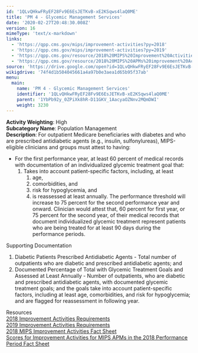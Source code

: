 ```yaml
---
id: '1QLvQHkwFRyEF28Fv9E6EsJETKvB-xE2KSqws4laQ0ME'
title: 'PM 4 - Glycemic Management Services'
date: '2020-02-27T20:48:30.008Z'
version: 16
mimeType: 'text/x-markdown'
links:
  - 'https://qpp.cms.gov/mips/improvement-activities?py=2018'
  - 'https://qpp.cms.gov/mips/improvement-activities?py=2019'
  - 'https://qpp.cms.gov/resource/2018%20MIPS%20Improvement%20Activities%20Fact%20Sheet'
  - 'https://qpp.cms.gov/resource/2018%20MIPS%20APMs%20improvement%20Activities%20scores%20fact%20sheet'
source: 'https://drive.google.com/open?id=1QLvQHkwFRyEF28Fv9E6EsJETKvB-xE2KSqws4laQ0ME'
wikigdrive: '74f4d1b504045661a4a97b0e3aea1d65b95f37ab'
menu:
  main:
    name: 'PM 4 - Glycemic Management Services'
    identifier: '1QLvQHkwFRyEF28Fv9E6EsJETKvB-xE2KSqws4laQ0ME'
    parent: '1YbPb92y_0ZPiXk8hR-D11GKV_1AacyaOZNnv2MQmDWI'
    weight: 3230
---
```





**Activity Weighting**: High  
**Subcategory Name**: Population Management  
**Description**: For outpatient Medicare beneficiaries with diabetes and who are prescribed antidiabetic agents (e.g., insulin, sulfonylureas), MIPS-eligible clinicians and groups must attest to having:
* For the first performance year, at least 60 percent of medical records with documentation of an individualized glycemic treatment goal that: 
   1. Takes into account patient-specific factors, including, at least 
      1. age, 
      2. comorbidities, and 
      3. risk for hypoglycemia, and
      4. is reassessed at least annually.
The performance threshold will increase to 75 percent for the second performance year and onward. Clinician would attest that, 60 percent for first year, or 75 percent for the second year, of their medical records that document individualized glycemic treatment represent patients who are being treated for at least 90 days during the performance periods.




Supporting Documentation
1. Diabetic Patients Prescribed Antidiabetic Agents - Total number of outpatients who are diabetic and prescribed antidiabetic agents; and 
2. Documented Percentage of Total with Glycemic Treatment Goals and Assessed at Least Annually - Number of outpatients, who are diabetic and prescribed antidiabetic agents, with documented glycemic treatment goals; and the goals take into account patient-specific factors, including at least age, comorbidities, and risk for hypoglycemia; and are flagged for reassessment in following year.




Resources  
[2018 Improvement Activities Requirements](https://qpp.cms.gov/mips/improvement-activities?py=2018)  
[2019 Improvement Activities Requirements](https://qpp.cms.gov/mips/improvement-activities?py=2019)  
[2018 MIPS Improvement Activities Fact Sheet](https://qpp.cms.gov/resource/2018%20MIPS%20Improvement%20Activities%20Fact%20Sheet)  
[Scores for Improvement Activities for MIPS APMs in the 2018 Performance Period Fact Sheet](https://qpp.cms.gov/resource/2018%20MIPS%20APMs%20improvement%20Activities%20scores%20fact%20sheet)
